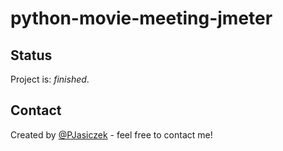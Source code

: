 # python-movie-meeting-jmeter
>

## Status
Project is: _finished_.

## Contact
Created by [@PJasiczek](http://www.piotrjasiczek.pl/) - feel free to contact me!
